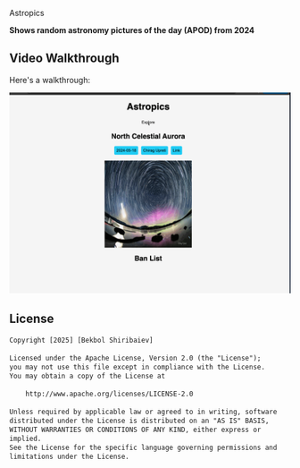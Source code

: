 Astropics

**Shows random astronomy pictures of the day (APOD) from 2024**

## Video Walkthrough

Here's a walkthrough:

<img src='walkthrough.gif' title='Video Walkthrough' width='' alt='Video Walkthrough' />


## License

    Copyright [2025] [Bekbol Shiribaiev]

    Licensed under the Apache License, Version 2.0 (the "License");
    you may not use this file except in compliance with the License.
    You may obtain a copy of the License at

        http://www.apache.org/licenses/LICENSE-2.0

    Unless required by applicable law or agreed to in writing, software
    distributed under the License is distributed on an "AS IS" BASIS,
    WITHOUT WARRANTIES OR CONDITIONS OF ANY KIND, either express or implied.
    See the License for the specific language governing permissions and
    limitations under the License.
